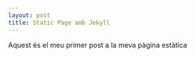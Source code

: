 ```yaml
---
layout: post
title: Static Page amb Jekyll
---
```

Aquest és el meu primer post a la meva pàgina estàtica
